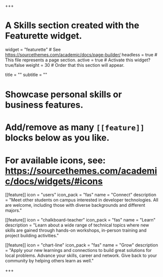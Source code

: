 +++
# A Skills section created with the Featurette widget.
widget = "featurette"  # See https://sourcethemes.com/academic/docs/page-builder/
headless = true  # This file represents a page section.
active = true  # Activate this widget? true/false
weight = 30  # Order that this section will appear.

title = ""
subtitle = ""

# Showcase personal skills or business features.
# 
# Add/remove as many `[[feature]]` blocks below as you like.
# 
# For available icons, see: https://sourcethemes.com/academic/docs/widgets/#icons

[[feature]]
  icon = "users"
  icon_pack = "fas"
  name = "Connect"
  description = "Meet other students on campus interested in developer technologies. All are welcome, including those with diverse backgrounds and different majors."
  
[[feature]]
  icon = "chalkboard-teacher"
  icon_pack = "fas"
  name = "Learn"
  description = "Learn about a wide range of technical topics where new skills are gained through hands-on workshops, in-person training and project building activities."  
  
[[feature]]
  icon = "chart-line"
  icon_pack = "fas"
  name = "Grow"
  description = "Apply your new learnings and connections to build great solutions for local problems. Advance your skills, career and network. Give back to your community by helping others learn as well."

+++
